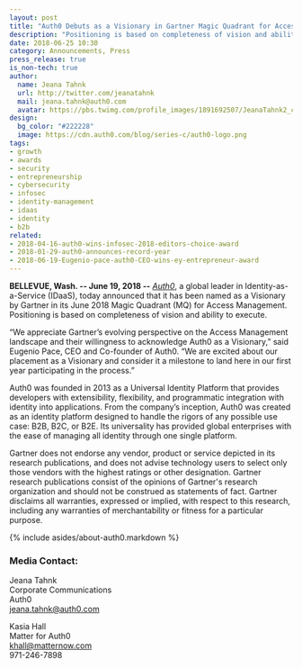```yaml
---
layout: post
title: "Auth0 Debuts as a Visionary in Gartner Magic Quadrant for Access Management"
description: "Positioning is based on completeness of vision and ability to execute"
date: 2018-06-25 10:30
category: Announcements, Press
press_release: true
is_non-tech: true
author:
  name: Jeana Tahnk
  url: http://twitter.com/jeanatahnk
  mail: jeana.tahnk@auth0.com
  avatar: https://pbs.twimg.com/profile_images/1891692507/JeanaTahnk2_crop_400x400.jpg
design:
  bg_color: "#222228"
  image: https://cdn.auth0.com/blog/series-c/auth0-logo.png
tags:
- growth
- awards
- security
- entrepreneurship
- cybersecurity
- infosec
- identity-management
- idaas
- identity
- b2b
related:
- 2018-04-16-auth0-wins-infosec-2018-editors-choice-award
- 2018-01-29-auth0-announces-record-year
- 2018-06-19-Eugenio-pace-auth0-CEO-wins-ey-entrepreneur-award
---
```


**BELLEVUE, Wash. -- June 19, 2018 --** [_Auth0_](https://auth0.com/), a global leader in Identity-as-a-Service (IDaaS), today announced that it has been named as a Visionary by Gartner in its June 2018 Magic Quadrant (MQ) for Access Management. Positioning is based on completeness of vision and ability to execute.

“We appreciate Gartner’s evolving perspective on the Access Management landscape and their willingness to acknowledge Auth0 as a Visionary,” said Eugenio Pace, CEO and Co-founder of Auth0. “We are excited about our placement as a Visionary and consider it a milestone to land here in our first year participating in the process.”

Auth0 was founded in 2013 as a Universal Identity Platform that provides developers with extensibility, flexibility, and programmatic integration with identity into applications. From the company’s inception, Auth0 was created as an identity platform designed to handle the rigors of any possible use case: B2B, B2C, or B2E. Its universality has provided global enterprises with the ease of managing all identity through one single platform. 

Gartner does not endorse any vendor, product or service depicted in its research publications, and does not advise technology users to select only those vendors with the highest ratings or other designation. Gartner research publications consist of the opinions of Gartner's research organization and should not be construed as statements of fact. Gartner disclaims all warranties, expressed or implied, with respect to this research, including any warranties of merchantability or fitness for a particular purpose.

{% include asides/about-auth0.markdown %}

### Media Contact:

Jeana Tahnk<br>
Corporate Communications<br>
Auth0<br>
[jeana.tahnk@auth0.com](mailto:jeana.tahnk@auth0.com)

Kasia Hall<br>
Matter for Auth0<br>
[khall@matternow.com](mailto:khall@matternow.com)<br>
971-246-7898

